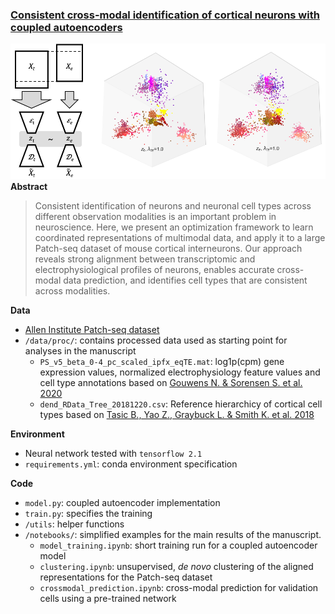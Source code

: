 ### [Consistent cross-modal identification of cortical neurons with coupled autoencoders](https://www.biorxiv.org/content/10.1101/2020.06.30.181065v1)

![coupledAE_and_representations](./assets/illustration.png)
**Abstract**
>Consistent identification of neurons and neuronal cell types across different observation modalities is an important problem in neuroscience. Here, we present an optimization framework to learn coordinated representations of multimodal data, and apply it to a large Patch-seq dataset of mouse cortical interneurons. Our approach reveals strong alignment between transcriptomic and electrophysiological profiles of neurons, enables accurate cross-modal data prediction, and identifies cell types that are consistent across modalities.

**Data**
 - [Allen Institute Patch-seq dataset](https://portal.brain-map.org/explore/classes/multimodal-characterization)
 - `/data/proc/`: contains processed data used as starting point for analyses in the manuscript
    - `PS_v5_beta_0-4_pc_scaled_ipfx_eqTE.mat`: log1p(cpm) gene expression values, normalized electrophysiology feature values and cell type annotations based on [Gouwens N. & Sorensen S. et al. 2020](https://www.biorxiv.org/content/10.1101/2020.02.03.932244v1.abstract)
    - `dend_RData_Tree_20181220.csv`: Reference hierarchicy of cortical cell types based on [Tasic B., Yao Z., Graybuck L. & Smith K. et al. 2018](https://www.nature.com/articles/s41586-018-0654-5)

**Environment**
- Neural network tested with `tensorflow 2.1`
- `requirements.yml`: conda environment specification

**Code**
 - `model.py`: coupled autoencoder implementation
 - `train.py`: specifies the training
 - `/utils`: helper functions
 - `/notebooks/`: simplified examples for the main results of the manuscript.
    - `model_training.ipynb`: short training run for a coupled autoencoder model 
    - `clustering.ipynb`: unsupervised, _de novo_ clustering of the aligned representations for the Patch-seq dataset
    - `crossmodal_prediction.ipynb`: cross-modal prediction for validation cells using a pre-trained network
 
